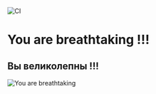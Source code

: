 ![CI](https://github.com/GoddessEyes/gpb_backend/workflows/CI/badge.svg)

# You are breathtaking !!!

## Вы великолепны !!!

![You are breathtaking](https://memepedia.ru/wp-content/uploads/2019/06/keanu-meme.jpg)
